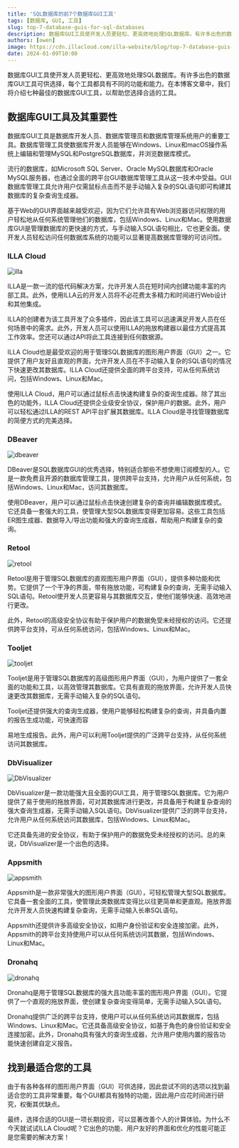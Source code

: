 ```yaml
---
title: 'SQL数据库的前7个数据库GUI工具'
tags: [数据库, GUI, 工具]
slug: top-7-database-guis-for-sql-databases
description: 数据库GUI工具使开发人员更轻松、更高效地处理SQL数据库。有许多出色的数据库GUI工具可供选择。
authors: [owen]
image: https://cdn.illacloud.com/illa-website/blog/top-7-database-guis-for-sql-databases/cover.png
date: 2024-01-09T10:00
---
```


数据库GUI工具使开发人员更轻松、更高效地处理SQL数据库。有许多出色的数据库GUI工具可供选择，每个工具都具有不同的功能和能力。在本博客文章中，我们将介绍七种最佳的数据库GUI工具，以帮助您选择合适的工具。

## 数据库GUI工具及其重要性

数据库GUI工具是数据库开发人员、数据库管理员和数据库管理系统用户的重要工具。数据库管理工具使数据库开发人员能够在Windows、Linux和macOS操作系统上编辑和管理MySQL和PostgreSQL数据库，并浏览数据库模式。

流行的数据库，如Microsoft SQL Server、Oracle MySQL数据库和Oracle MySQL服务器，也通过全面的跨平台GUI数据库管理工具从这一技术中受益。GUI数据库管理工具允许用户仅需鼠标点击而不是手动输入复杂的SQL语句即可构建其数据库的复杂查询生成器。

基于Web的GUI界面越来越受欢迎，因为它们允许具有Web浏览器访问权限的用户轻松地从任何系统管理他们的数据库，包括Windows、Linux和Mac。使用数据库GUI是管理数据库的更快速的方式，与手动输入SQL语句相比，它也更全面。使开发人员轻松访问任何数据库系统的功能可以显著提高数据库管理的可访问性。

### ILLA Cloud

![illa](https://cdn.illacloud.com/illa-website/blog/top-7-database-guis-for-sql-databases/illa.png)

ILLA是一款一流的低代码解决方案，允许开发人员在短时间内创建功能丰富的内部工具。此外，使用ILLA云的开发人员将不必花费太多精力和时间进行Web设计和其他集成。

ILLA的创建者为该工具开发了众多插件，因此该工具可以迅速满足开发人员在任何场景中的需求。此外，开发人员可以使用ILLA的拖放构建器以最佳方式提高其工作效率。您还可以通过API将此工具连接到任何数据源。

ILLA Cloud也是最受欢迎的用于管理SQL数据库的图形用户界面（GUI）之一。它提供了用户友好且直观的界面，允许开发人员在不手动输入复杂的SQL语句的情况下快速更改其数据库。ILLA Cloud还提供全面的跨平台支持，可从任何系统访问，包括Windows、Linux和Mac。

使用ILLA Cloud，用户可以通过鼠标点击快速构建复杂的查询生成器。除了其出色的功能外，ILLA Cloud还提供企业级安全协议，保护用户的数据。此外，用户可以轻松通过ILLA的REST API平台扩展其数据库。ILLA Cloud是寻找管理数据库的简便方式的完美选择。

### DBeaver

![dbeaver](https://cdn.illacloud.com/illa-website/blog/top-7-database-guis-for-sql-databases/dbeaver.avif)

DBeaver是SQL数据库GUI的优秀选择，特别适合那些不想使用订阅模型的人。它是一款免费且开源的数据库管理工具，提供跨平台支持，允许用户从任何系统，包括Windows、Linux和Mac，访问其数据库。

使用DBeaver，用户可以通过鼠标点击快速创建复杂的查询并编辑数据库模式。它还具备一套强大的工具，使管理大型SQL数据库变得更加容易。这些工具包括ER图生成器、数据导入/导出功能和强大的查询生成器，帮助用户构建复杂的查询。

### Retool

![retool](https://cdn.illacloud.com/illa-website/blog/top-7-database-guis-for-sql-databases/retool.avif)

Retool是用于管理SQL数据库的直观图形用户界面（GUI），提供多种功能和优势。它提供了一个干净的界面，带有拖放功能，可构建复杂的查询，无需手动输入SQL语句。Retool使开发人员更容易与其数据库交互，使他们能够快速、高效地进行更改。

此外，Retool的高级安全协议有助于保护用户的数据免受未经授权的访问。它还提供跨平台支持，可从任何系统访问，包括Windows、Linux和Mac。

### Tooljet

![tooljet](https://cdn.illacloud.com/illa-website/blog/top-7-database-guis-for-sql-databases/tooljet.avif)

Tooljet是用于管理SQL数据库的高级图形用户界面（GUI），为用户提供了一套全面的功能和工具，以高效管理其数据库。它具有直观的拖放界面，允许开发人员快速更改其数据库，无需手动输入复杂的SQL语句。

Tooljet还提供强大的查询生成器，使用户能够轻松构建复杂的查询，并具备内置的报告生成功能，可快速而容

易地生成报告。此外，用户可以利用Tooljet提供的广泛跨平台支持，从任何系统访问其数据库。

### DbVisualizer

![DbVisualizer](https://cdn.illacloud.com/illa-website/blog/top-7-database-guis-for-sql-databases/dbvisualizer.avif)

DbVisualizer是一款功能强大且全面的GUI工具，用于管理SQL数据库。它为用户提供了易于使用的拖放界面，可对其数据库进行更改，并具备用于构建复杂查询的强大查询生成器，无需手动输入SQL语句。DbVisualizer提供广泛的跨平台支持，允许用户从任何系统访问其数据库，包括Windows、Linux和Mac。

它还具备先进的安全协议，有助于保护用户的数据免受未经授权的访问。总的来说，DbVisualizer是一个出色的选择。

### Appsmith

![appsmith](https://cdn.illacloud.com/illa-website/blog/top-7-database-guis-for-sql-databases/appsmith.avif)

Appsmith是一款非常强大的图形用户界面（GUI），可轻松管理大型SQL数据库。它具备一套全面的工具，使管理此类数据库变得比以往更简单和更直观。拖放界面允许开发人员快速构建复杂查询，无需手动输入长串SQL语句。

Appsmith还提供许多高级安全协议，如用户身份验证和安全连接加密。此外，Appsmith的跨平台支持使用户可以从任何系统访问其数据，包括Windows、Linux和Mac。

### Dronahq

![dronahq](https://cdn.illacloud.com/illa-website/blog/top-7-database-guis-for-sql-databases/dronahq.avif)

Dronahq是用于管理SQL数据库的强大且功能丰富的图形用户界面（GUI）。它提供了一个直观的拖放界面，使创建复杂查询变得简单，无需手动输入SQL语句。

Dronahq提供广泛的跨平台支持，使用户可以从任何系统访问其数据库，包括Windows、Linux和Mac。它还具备高级安全协议，如基于角色的身份验证和安全连接加密。此外，Dronahq具有强大的查询生成器，允许用户使用内置的报告功能快速创建自定义报告。

## 找到最适合您的工具

由于有各种各样的图形用户界面（GUI）可供选择，因此尝试不同的选项以找到最适合您的工具非常重要。每个GUI都具有独特的功能，因此用户应花时间进行研究，权衡其优缺点。

最终，选择合适的GUI是一项长期投资，可以显著改善个人的计算体验。为什么不今天就试试ILLA Cloud呢？它出色的功能、用户友好的界面和优化的性能可能正是您需要的解决方案！